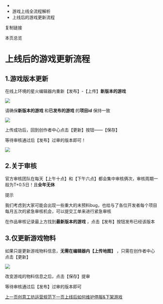   * [](/)
  * 游戏上线全流程解析
  * 上线后的游戏更新流程

复制链接

本页总览

# 上线后的游戏更新流程

## 1.游戏版本更新[​](/Manual/GameLaunch/update#1游戏版本更新 "1.游戏版本更新的直接链接")

在线上环境的星火编辑器内重新【发布】-【上传】**新版本的游戏**

![](/assets/images/18-9c76dae10918e9190ab77234588b2233.png)

请确保**新版本的游戏** 和**已发布的游戏** 的**项目id** 保持一致

![](/assets/images/19-70213da839ef2419d2e6e54bd743be77.png)

上传成功后，回到创作者中心点击【更新】按钮——【保存】

等待审核通过后【发布】过审的版本即可！

![](/assets/images/20-02c9a7065a266b3c8da6c5e94b0818d9.png)

## 2.关于审核[​](/Manual/GameLaunch/update#2关于审核 "2.关于审核的直接链接")

官方审核团队在每天【上午十点】和【下午六点】都会集中审核俩次，审核周期一般为T+0.5日！且**全年无休**

提示

我们考虑到大家可能会出现一些重大的未预料bug，也给与了各位开发者每个项目每月五次的紧急审核机会，可以提交工单来进行紧急审核

在作品审核记录最上方找到**最新版本的游戏** ，点击【发布】按钮发布已经该版本

## 3.仅更新游戏物料[​](/Manual/GameLaunch/update#3仅更新游戏物料 "3.仅更新游戏物料的直接链接")

如果只是更新游戏物料信息，**无需在编辑器内【上传地图】** ，只需在创作者中心点击【更新】

![](/assets/images/19-70213da839ef2419d2e6e54bd743be77.png)

改变游戏的物料信息之后，点击【保存】提审

等待审核通过后【发布】过审的版本即可

[上一页创意工坊运营规范](/Manual/GameLaunch/Criteria)[下一页上线后如何维护停服&下架游戏](/Manual/GameLaunch/maintenance)


